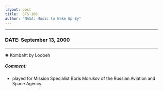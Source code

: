 ```yaml
---
layout: post
title:  STS-106
author: "NASA: Music to Wake Up By"
---
```


----
### DATE: September 13, 2000
----
✺ Kombaht by Loobeh

##### Comment:
* played for Mission Specialist Boris Morukov of the Russian Aviation and Space Agency.
